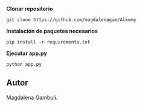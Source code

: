 
**Clonar repositorio**
```
git clone https://github.com/magdalenagam/Alkemy
```
**Instalación de paquetes necesarios**
```
pip install -r requirements.txt
```
**Ejecutar app.py**
```
python app.py
```

## Autor
Magdalena Gambuli.
